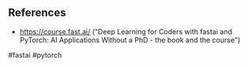 ## References

- https://course.fast.ai/ ("Deep Learning for Coders with fastai and PyTorch: AI Applications Without a PhD - the book and the course")

<!-- Keywords -->
#fastai #pytorch
<!-- /Keywords -->
